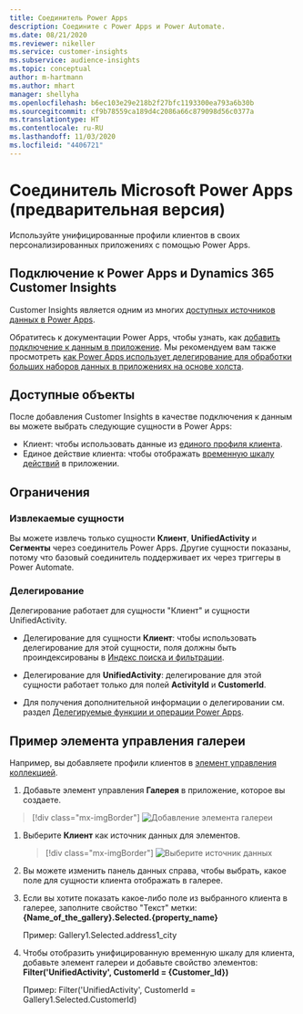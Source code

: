 ```yaml
---
title: Соединитель Power Apps
description: Соедините с Power Apps и Power Automate.
ms.date: 08/21/2020
ms.reviewer: nikeller
ms.service: customer-insights
ms.subservice: audience-insights
ms.topic: conceptual
author: m-hartmann
ms.author: mhart
manager: shellyha
ms.openlocfilehash: b6ec103e29e218b2f27bfc1193300ea793a6b30b
ms.sourcegitcommit: cf9b78559ca189d4c2086a66c879098d56c0377a
ms.translationtype: HT
ms.contentlocale: ru-RU
ms.lasthandoff: 11/03/2020
ms.locfileid: "4406721"
---
```

# <a name="microsoft-power-apps-connector-preview"></a>Соединитель Microsoft Power Apps (предварительная версия)

Используйте унифицированные профили клиентов в своих персонализированных приложениях с помощью Power Apps.

## <a name="connect-power-apps-and-dynamics-365-customer-insights"></a>Подключение к Power Apps и Dynamics 365 Customer Insights

Customer Insights является одним из многих [доступных источников данных в Power Apps](https://docs.microsoft.com/powerapps/maker/canvas-apps/working-with-data-sources).

Обратитесь к документации Power Apps, чтобы узнать, как [добавить подключение к данным в приложение](https://docs.microsoft.com/powerapps/maker/canvas-apps/add-data-connection). Мы рекомендуем вам также просмотреть [как Power Apps использует делегирование для обработки больших наборов данных в приложениях на основе холста](https://docs.microsoft.com/powerapps/maker/canvas-apps/delegation-overview).

## <a name="available-entities"></a>Доступные объекты

После добавления Customer Insights в качестве подключения к данным вы можете выбрать следующие сущности в Power Apps:

- Клиент: чтобы использовать данные из [единого профиля клиента](customer-profiles.md).
- Единое действие клиента: чтобы отображать [временную шкалу действий](activities.md) в приложении.

## <a name="limitations"></a>Ограничения

### <a name="retrievable-entities"></a>Извлекаемые сущности

Вы можете извлечь только сущности **Клиент**, **UnifiedActivity** и **Сегменты** через соединитель Power Apps. Другие сущности показаны, потому что базовый соединитель поддерживает их через триггеры в Power Automate.  

### <a name="delegation"></a>Делегирование

Делегирование работает для сущности "Клиент" и сущности UnifiedActivity. 

- Делегирование для сущности **Клиент**: чтобы использовать делегирование для этой сущности, поля должны быть проиндексированы в [Индекс поиска и фильтрации](search-filter-index.md).  

- Делегирование для **UnifiedActivity**: делегирование для этой сущности работает только для полей **ActivityId** и **CustomerId**.  

- Для получения дополнительной информации о делегировании см. раздел [Делегируемые функции и операции Power Apps](https://docs.microsoft.com/connectors/commondataservice/#power-apps-delegable-functions-and-operations-for-the-cds-for-apps). 

## <a name="example-gallery-control"></a>Пример элемента управления галереи

Например, вы добавляете профили клиентов в [элемент управления коллекцией](https://docs.microsoft.com/powerapps/maker/canvas-apps/add-gallery).

1. Добавьте элемент управления **Галерея** в приложение, которое вы создаете.

> [!div class="mx-imgBorder"]
> ![Добавление элемента галереи](media/connector-powerapps9.png "Добавление элемента галереи")

1. Выберите **Клиент** как источник данных для элементов.

    > [!div class="mx-imgBorder"]
    > ![Выберите источник данных](media/choose-datasource-powerapps.png "Выберите источник данных")

1. Вы можете изменить панель данных справа, чтобы выбрать, какое поле для сущности клиента отображать в галерее.

1. Если вы хотите показать какое-либо поле из выбранного клиента в галерее, заполните свойство "Текст" метки: **{Name_of_the_gallery}.Selected.{property_name}**

    Пример: Gallery1.Selected.address1_city

1. Чтобы отобразить унифицированную временную шкалу для клиента, добавьте элемент галереи и добавьте свойство элементов: **Filter('UnifiedActivity', CustomerId = {Customer_Id})**

    Пример: Filter('UnifiedActivity', CustomerId = Gallery1.Selected.CustomerId)
